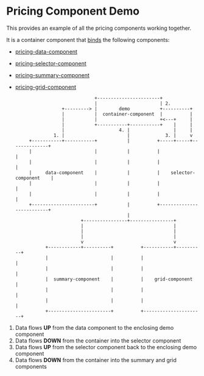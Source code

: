 # Pricing Component Demo

This provides an example of all the pricing components working together.

It is a container component that [binds](https://polymer-library.polymer-project.org/3.0/docs/devguide/data-binding) the following components:

 - [pricing-data-component](https://github.com/Rise-Vision/pricing-data-component)
 - [pricing-selector-component](https://github.com/Rise-Vision/pricing-selector-component)
 - [pricing-summary-component](https://github.com/Rise-Vision/pricing-summary-component)
 - [pricing-grid-component](https://github.com/Rise-Vision/pricing-grid-component)


                                    +-----------------------+
                                    |                       | 2.
                        +---------> |        demo           +----------+
                        |           |  container-component  |          |
                        |           |                       +<---+     |
                        |           +-----------+-----------+    |     |
                        |                    4. |                |     |
                     1. |                       |             3. |     v
            +-----------+-----------+           |          +-----+-----+--------------+
            |                       |           |          |                          |
            |                       |           |          |                          |
            |     data-component    |           |          |    selector-component    |
            |                       |           |          |                          |
            |                       |           |          |                          |
            +-----------------------+           |          +--------------------------+
                                                |
                               +----------------+----------------+
                               |                                 |
                               |                                 |
                               |                                 |
                               v                                 v
                  +------------+----------+          +-----------+----------+
                  |                       |          |                      |
                  |                       |          |                      |
                  |  summary-component    |          |    grid-component    |
                  |                       |          |                      |
                  |                       |          |                      |
                  +-----------------------+          +----------------------+

 1. Data flows **UP** from the data component to the enclosing demo component
 2. Data flows **DOWN** from the container into the selector component
 3. Data flows **UP** from the selector component back to the enclosing demo component
 4. Data flows **DOWN** from the container into the summary and grid components
